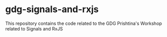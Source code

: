 # gdg-signals-and-rxjs
This repository contains the code related to the GDG Prishtina's Workshop related to Signals and RxJS
